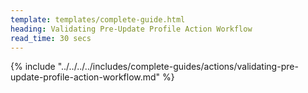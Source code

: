 ```yaml
---
template: templates/complete-guide.html
heading: Validating Pre-Update Profile Action Workflow
read_time: 30 secs
---
```


{% include "../../../../includes/complete-guides/actions/validating-pre-update-profile-action-workflow.md" %}
